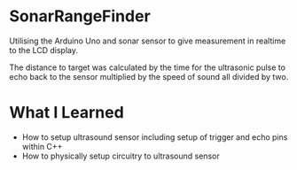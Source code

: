 # SonarRangeFinder
Utilising the Arduino Uno and sonar sensor to give measurement in realtime to the LCD display.

The distance to target was calculated by the time for the ultrasonic pulse to echo back to the sensor multiplied by the speed of sound all divided by two.

# What I Learned

* How to setup ultrasound sensor including setup of trigger and echo pins within C++
* How to physically setup circuitry to ultrasound sensor
